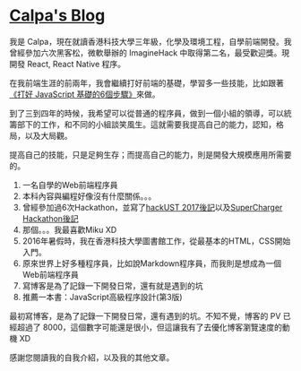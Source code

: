# [Calpa's Blog](https://calpa.github.io/)

我是 Calpa，現在就讀香港科技大學三年級，化學及環境工程，自學前端開發。我曾經參加六次黑客松，微軟舉辦的 ImagineHack 中取得第二名，最受歡迎獎。現開發 React, React Native 程序。

在我前端生涯的前兩年，我會繼續打好前端的基礎，學習多一些技能，比如跟著[《打好 JavaScript 基礎的6個步驟》](https://calpa.me/2017/05/21/learn-javascript-in-six-steps/)來做。

到了三到四年的時候，我希望可以從普通的程序員，做到一個小組的領導，可以統籌部下的工作，和不同的小組談笑風生。這就需要我提高自己的能力，認知，格局，以及大局觀。

提高自己的技能，只是足夠生存；而提高自己的能力，則是開發大規模應用所需要的。

1. 一名自學的Web前端程序員
1. 本科內容與編程好像沒有什麼關係。。。
1. 曾經參加過6次Hackathon，並寫了[hackUST 2017後記](https://calpa.me/2017/04/23/hackUST-2017-hackathon-summary/)以及[SuperCharger Hackathon後記](https://calpa.me/2017/02/19/supercharger-hackathon/)
1. 那個。。。我最喜歡Miku XD
1. 2016年暑假時，我在香港科技大學圖書館工作，從最基本的HTML，CSS開始入門。
1. 原來世界上好多種程序員，比如說Markdown程序員，而我則是想成為一個Web前端程序員
1. 寫博客是為了記錄一下開發日常，還有就是遇到的坑
1. 推薦一本書：JavaScript高級程序設計(第3版)

最初寫博客，是為了記錄一下開發日常，還有遇到的坑。不知不覺，博客的 PV 已經超過了 8000，這個數字可能還是很小，但這讓我有了去優化博客瀏覽速度的動機 XD

感謝您閱讀我的自我介紹，以及我的其他文章。

